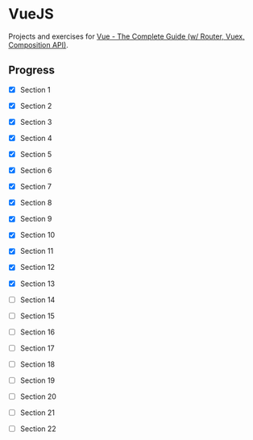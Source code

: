 # VueJS

Projects and exercises for [Vue - The Complete Guide (w/ Router, Vuex, Composition API)](https://www.udemy.com/vuejs-2-the-complete-guide/).

## Progress

- [x] Section 1
- [x] Section 2
- [x] Section 3
- [x] Section 4
- [x] Section 5
- [x] Section 6
- [x] Section 7
- [x] Section 8
- [x] Section 9
- [x] Section 10
- [x] Section 11
- [x] Section 12
- [x] Section 13
- [ ] Section 14
- [ ] Section 15
- [ ] Section 16
- [ ] Section 17
- [ ] Section 18
- [ ] Section 19
- [ ] Section 20
- [ ] Section 21
- [ ] Section 22

